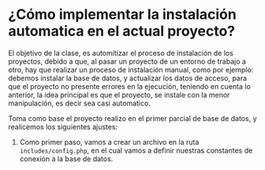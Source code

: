 # ¿Cómo implementar la instalación automatica en el actual proyecto?

El objetivo de la clase, es automitizar el proceso de instalación de los proyectos, debido a que, al pasar un proyecto de un entorno de trabajo a otro, hay que realizar un proceso de instalación manual, como por ejemplo: debemos instalar la base de datos, y actualizar los datos de acceso, para que el proyecto no presente errores en la ejecución, teniendo en cuenta lo anterior, la idea principal es que el proyecto, se instale con la menor manipulación, es decir sea casi automatico.

Toma como base el proyecto realizo en el primer parcial de base de datos, y realicemos los siguientes ajustes:

1. Como primer paso, vamos a crear un archivo en la ruta `includes/config.php`, en el cual vamos a definir nuestras constantes de conexión a la base de datos.

